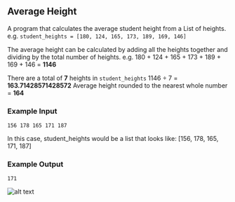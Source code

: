 ## Average Height

A program that calculates the average student height from a List of heights. 
e.g. `student_heights = [180, 124, 165, 173, 189, 169, 146]`

The average height can be calculated by adding all the heights together and dividing by the total number of heights. 
e.g.
180 + 124 + 165 + 173 + 189 + 169 + 146 = **1146**

There are a total of **7** heights in `student_heights`
1146 ÷ 7 = **163.71428571428572**
Average height rounded to the nearest whole number = **164**

### Example Input 

```
156 178 165 171 187
```
In this case, student_heights would be a list that looks like: [156, 178, 165, 171, 187]

### Example Output 

```
171
```
 
![alt text](https://cdn.fs.teachablecdn.com/Nzb8hUVsQJ6STAGnvDCP)
 